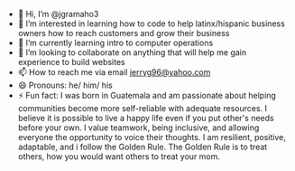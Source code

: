 - 👋 Hi, I’m @jgramaho3
- 👀 I’m interested in learning how to code to help latinx/hispanic business owners how to reach customers and grow their business
- 🌱 I’m currently learning intro to computer operations
- 💞️ I’m looking to collaborate on anything that will help me gain experience to build websites
- 📫 How to reach me via email jerryg96@yahoo.com
- 😄 Pronouns: he/ him/ his
- ⚡ Fun fact: I was born in Guatemala and am passionate about helping communities become more self-reliable with adequate resources. I believe it is possible to live a happy life even if you put other's needs before your own. I value teamwork, being inclusive, and allowing everyone the opportunity to voice their thoughts. I am resilient, positive, adaptable, and i follow the Golden Rule. The Golden Rule is to treat others, how you would want others to treat your mom.  

<!---
jgramaho3/jgramaho3 is a ✨ special ✨ repository because its `README.md` (this file) appears on your GitHub profile.
You can click the Preview link to take a look at your changes.
--->
